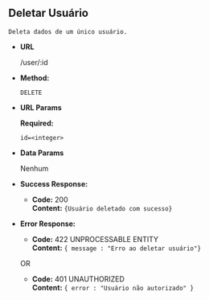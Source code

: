 **Deletar Usuário**
----

    Deleta dados de um único usuário.

* **URL**

  /user/:id

* **Method:**

  `DELETE`
  
*  **URL Params**

   **Required:**
 
   `id=<integer>`

* **Data Params**

  Nenhum

* **Success Response:**

  * **Code:** 200 <br />
    **Content:** `{Usuário deletado com sucesso}`
 
* **Error Response:**

  * **Code:** 422 UNPROCESSABLE ENTITY <br />
    **Content:** `{ message : "Erro ao deletar usuário"}`

  OR

  * **Code:** 401 UNAUTHORIZED <br />
    **Content:** `{ error : "Usuário não autorizado" }`

